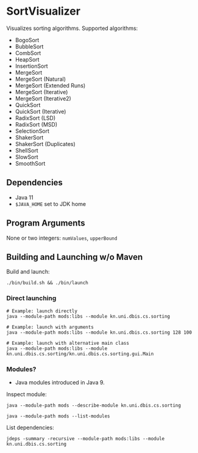 # SortVisualizer

Visualizes sorting algorithms. Supported algorithms:

- BogoSort
- BubbleSort
- CombSort
- HeapSort
- InsertionSort
- MergeSort
- MergeSort (Natural)
- MergeSort (Extended Runs)
- MergeSort (Iterative)
- MergeSort (Iterative2)
- QuickSort
- QuickSort (Iterative)
- RadixSort (LSD)
- RadixSort (MSD)
- SelectionSort
- ShakerSort
- ShakerSort (Duplicates)
- ShellSort
- SlowSort
- SmoothSort


## Dependencies

- Java 11
- `$JAVA_HOME` set to JDK home

## Program Arguments

None or two integers: `numValues`, `upperBound`


## Building and Launching w/o Maven

Build and launch:

```
./bin/build.sh && ./bin/launch
```

### Direct launching
```
# Example: launch directly
java --module-path mods:libs --module kn.uni.dbis.cs.sorting

# Example: launch with arguments
java --module-path mods:libs --module kn.uni.dbis.cs.sorting 128 100

# Example: launch with alternative main class
java --module-path mods:libs --module kn.uni.dbis.cs.sorting/kn.uni.dbis.cs.sorting.gui.Main
```

### Modules?

- Java modules introduced in Java 9.

Inspect module:
```
java --module-path mods --describe-module kn.uni.dbis.cs.sorting

java --module-path mods --list-modules
```

List dependencies:
```
jdeps -summary -recursive --module-path mods:libs --module kn.uni.dbis.cs.sorting
```
